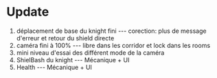 # Update

1. déplacement de base du knight fini --- corection: plus de message d'erreur et retour du shield directe
2. caméra fini à 100% --- libre dans les corridor et lock dans les rooms
3. mini niveau d'essai des différent mode de la caméra
4. ShielBash du knight --- Mécanique + UI                               
5. Health --- Mécanique + UI
